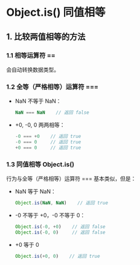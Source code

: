# Object.is() 同值相等

## 1. 比较两值相等的方法

### 1.1 相等运算符 ==

会自动转换数据类型。

### 1.2 全等（严格相等）运算符 ===

- NaN 不等于 NaN：

  ```js
  NaN === NaN    // 返回 false
  ```

- +0, -0, 0 两两相等：

  ```js
  -0 === +0    // 返回 true
  -0 === 0     // 返回 true
  +0 === 0     // 返回 true
  ```

### 1.3 同值相等 Object.is()

行为与全等（严格相等）运算符 === 基本类似，但是：

- NaN 等于 NaN：

  ```javascript
  Object.is(NaN, NaN)    // 返回 true
  ```

- -0 不等于 +0，-0 不等于 0：

  ```js
  Object.is(-0, +0)    // 返回 false
  Object.is(-0, 0)     // 返回 false
  ```

- +0 等于 0

  ```js
  Object.is(+0, 0)    // 返回 true
  ```